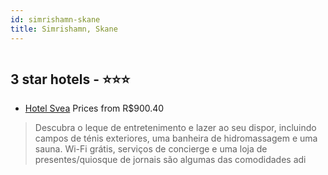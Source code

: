 ```yaml
---
id: simrishamn-skane
title: Simrishamn, Skane
---
```


<center><img src="https://i.travelapi.com/hotels/9000000/8200000/8195100/8195100/2a6ab2d8_z.jpg" alt="" /></center>


##  3 star hotels - ⭐️⭐️⭐️

-    [Hotel Svea](https://www.hurb.com/br/aud/https://www.hurb.com/br/hotels/simrishamn/hotel-svea-HT-OSYG?cmp=18055) Prices from R$900.40
   > Descubra o leque de entretenimento e lazer ao seu dispor, incluindo campos de ténis exteriores, uma banheira de hidromassagem e uma sauna. Wi-Fi grátis, serviços de concierge e uma loja de presentes/quiosque de jornais são algumas das comodidades adi
